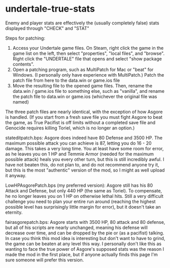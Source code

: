 # undertale-true-stats
Enemy and player stats are effectively the (usually completely false) stats displayed through "CHECK" and "STAT"

Steps for patching:
1. Access your Undertale game files. On Steam, right click the game in the game list on the left, then select "properties", "local files", and "browse". Right click the "UNDERTALE" file that opens and select "show package contents".
2. Open a patching program, such as MultiPatch for Mac or "beat" for Windows. (I personally only have experience with MultiPatch.) Patch the patch file from here to the data.win or game.ios file
3. Move the resulting file to the opened game files. Then, rename the data.win / game.ios file to something else, such as "vanilla", and rename the patch file to data.win or game.ios (whichever the original file was named)



The three patch files are nearly identical, with the exception of how Asgore is handled. (If you start from a fresh save file you must fight Asgore to beat the game, as True Pacifist is off limits without a completed save file and Genocide requires killing Toriel, which is no longer an option.)

stateditpatch.bps: Asgore does indeed have 80 Defense and 3500 HP. The maximum possible attack you can achieve is 87, letting you do 16 - 20 damage. This takes a very long time. You at least have some room for error, as he leaves you on 1 HP and Temmie Armor (needed for the maximum possible attack) heals you every other turn, but this is still incredibly awful. I have not beaten this, do not plan to, and do not recommend anyone try it, but this is the most "authentic" version of the mod, so I might as well upload it anyway.

LowHPAsgorePatch.bps (my preferred version): Asgore still has his 80 Attack and Defense, but only 440 HP (the same as Toriel). To compensate, he no longer leaves you on 1 HP on otherwise lethal hits. Still a very difficult challenge you need to plan your entire run around (reaching the highest possible level has surprisingly little margin for error), but it doesn't take an eternity.

fairasgorepatch.bps: Asgore starts with 3500 HP, 80 attack and 80 defense, but all of his scripts are nearly unchanged, meaning his defense will decrease over time, and can be dropped by the pie or (as a pacifist) talking. In case you think this mod idea is interesting but don't want to have to grind, the game can be beaten at any level this way. I personally don't like this as wanting to face the true power of Asgore's supposed stats was the reason I made the mod in the first place, but if anyone actually finds this page I'm sure someone will prefer this version.
